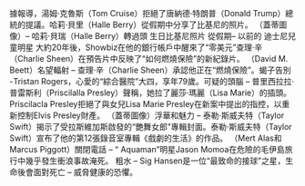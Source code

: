 據報導，湯姆·克魯斯（Tom Cruise）拒絕了唐納德·特朗普（Donald Trump）總統的提議。哈莉·貝里（Halle Berry）從假期中分享了比基尼的照片。 （蓋蒂圖像）– 哈莉·貝瑞（Halle Berry）轉過頭 生日比基尼照片    從假期– 以前的 迪士尼兒童明星    大約20年後，Showbiz在他的銀行帳戶中醒來了“零美元”查理·辛（Charlie Sheen）在預告片中反映了“如何燃燒保險”的新紀錄片。 （David M. Beett）名望輻射 – 查理·辛（Charlie Sheen）承認他正在“燃燒保險”。蝎子告別 -Tristan Rogers，心愛的“綜合醫院”大四，享年79歲。可疑的頭腦 – 普里西拉拉·普雷斯利（Priscilalla Presley）聲稱，她拉了麗莎·瑪麗（Lisa Marie）的插頭。 Priscilacla Presley拒絕了與女兒Lisa Marie Presley在新案中提出的指控，以重新控制Elvis Presley財產。 （蓋蒂圖像）浮華和魅力 – 泰勒·斯威夫特（Taylor Swift）揭示了受拉斯維加斯啟發的“艷舞女郎”專輯封面。泰勒·斯威夫特（Taylor Swift）宣布了他的第12張錄音室專輯《戲劇的生活》的作品。 （Mert Alas和Marcus Piggott）關閉電話 – “ Aquaman”明星Jason Momoa在危險的毛伊島旅行中幾乎發生衝浪事故淹死。 粗水 – Sig Hansen是一位“最致命的接球”之星，生命後會面對死亡 – 威脅健康的恐懼。 